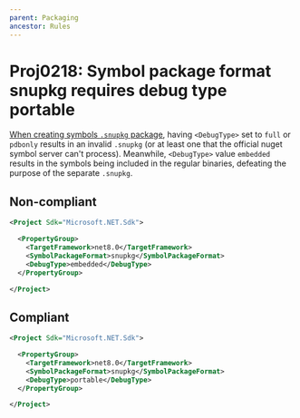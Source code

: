 ```yaml
---
parent: Packaging
ancestor: Rules
---
```


# Proj0218: Symbol package format snupkg requires debug type portable
[When creating symbols `.snupkg` package](https://learn.microsoft.com/nuget/create-packages/symbol-packages-snupkg),
having `<DebugType>` set to `full` or `pdbonly` results in an invalid `.snupkg`
(or at least one that the official nuget symbol server can't process). Meanwhile,
`<DebugType>` value `embedded` results in the symbols being included in the
 regular binaries, defeating the purpose of the separate `.snupkg`.

## Non-compliant
``` xml
<Project Sdk="Microsoft.NET.Sdk">

  <PropertyGroup>
    <TargetFramework>net8.0</TargetFramework>
    <SymbolPackageFormat>snupkg</SymbolPackageFormat>
    <DebugType>embedded</DebugType>
  </PropertyGroup>

</Project>
```

## Compliant
``` xml
<Project Sdk="Microsoft.NET.Sdk">

  <PropertyGroup>
    <TargetFramework>net8.0</TargetFramework>
    <SymbolPackageFormat>snupkg</SymbolPackageFormat>
    <DebugType>portable</DebugType>
  </PropertyGroup>

</Project>
```
